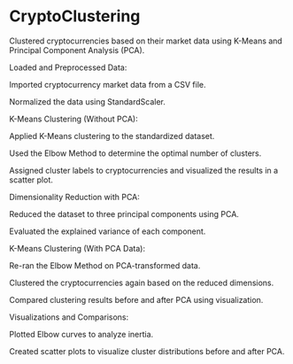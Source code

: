 # CryptoClustering

Clustered cryptocurrencies based on their market data using K-Means and Principal Component Analysis (PCA).

Loaded and Preprocessed Data:

Imported cryptocurrency market data from a CSV file.

Normalized the data using StandardScaler.

K-Means Clustering (Without PCA):

Applied K-Means clustering to the standardized dataset.

Used the Elbow Method to determine the optimal number of clusters.

Assigned cluster labels to cryptocurrencies and visualized the results in a scatter plot.

Dimensionality Reduction with PCA:

Reduced the dataset to three principal components using PCA.

Evaluated the explained variance of each component.

K-Means Clustering (With PCA Data):

Re-ran the Elbow Method on PCA-transformed data.

Clustered the cryptocurrencies again based on the reduced dimensions.

Compared clustering results before and after PCA using visualization.

Visualizations and Comparisons:

Plotted Elbow curves to analyze inertia.

Created scatter plots to visualize cluster distributions before and after PCA.
